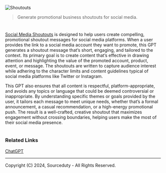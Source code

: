 ![Shoutouts](https://github.com/user-attachments/assets/c156ff10-68c6-4a06-9221-95e1b18fbe25)

> Generate promotional business shoutouts for social media.
#

[Social Media Shoutouts](https://chatgpt.com/g/g-BRN5AXPbf-social-media-shoutouts) is designed to help users create compelling, promotional shoutout messages for social media platforms. When a user provides the link to a social media account they want to promote, this GPT generates a shoutout message that’s short, engaging, and tailored to the context. Its primary goal is to create content that’s effective in drawing attention and highlighting the value of the promoted account, product, event, or message. The shoutouts are written to capture audience interest while adhering to the character limits and content guidelines typical of social media platforms like Twitter or Instagram.

This GPT also ensures that all content is respectful, platform-appropriate, and avoids any topics or language that could be deemed controversial or inappropriate. By understanding specific themes or goals provided by the user, it tailors each message to meet unique needs, whether that’s a formal announcement, a casual recommendation, or a high-energy promotional push. The result is a well-crafted, creative shoutout that maximizes engagement without crossing boundaries, helping users make the most of their social media presence.

#
### Related Links

[ChatGPT](https://github.com/sourceduty/ChatGPT)

***
Copyright (C) 2024, Sourceduty - All Rights Reserved.
